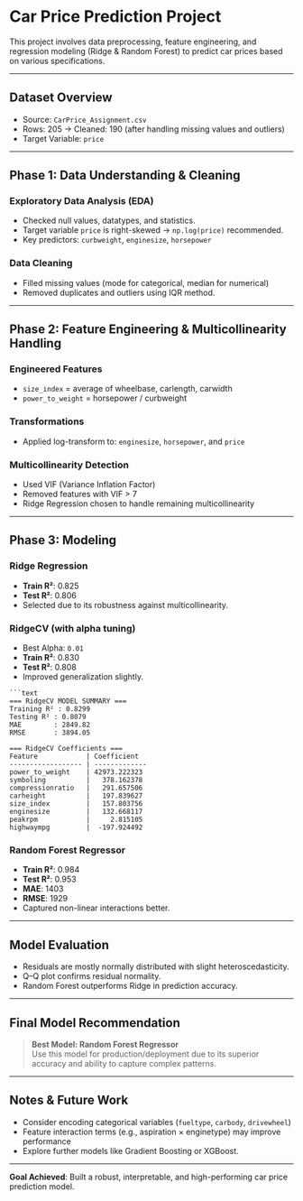#  Car Price Prediction Project

This project involves data preprocessing, feature engineering, and regression modeling (Ridge & Random Forest) to predict car prices based on various specifications.

---

##   Dataset Overview

- Source: `CarPrice_Assignment.csv`
- Rows: 205 → Cleaned: 190 (after handling missing values and outliers)
- Target Variable: `price`

---

##  Phase 1: Data Understanding & Cleaning

###  Exploratory Data Analysis (EDA)
- Checked null values, datatypes, and statistics.
- Target variable `price` is right-skewed → `np.log(price)` recommended.
- Key predictors: `curbweight`, `enginesize`, `horsepower`

###  Data Cleaning
- Filled missing values (mode for categorical, median for numerical)
- Removed duplicates and outliers using IQR method.

---

##   Phase 2: Feature Engineering & Multicollinearity Handling

###  Engineered Features
- `size_index` = average of wheelbase, carlength, carwidth
- `power_to_weight` = horsepower / curbweight

###  Transformations
- Applied log-transform to: `enginesize`, `horsepower`, and `price`

###  Multicollinearity Detection
- Used VIF (Variance Inflation Factor)
- Removed features with VIF > 7
- Ridge Regression chosen to handle remaining multicollinearity

---

##  Phase 3: Modeling

###  Ridge Regression
- **Train R²**: 0.825
- **Test R²**: 0.806
- Selected due to its robustness against multicollinearity.

###  RidgeCV (with alpha tuning)
- Best Alpha: `0.01`
- **Train R²**: 0.830
- **Test R²**: 0.808
- Improved generalization slightly.

```output
```text
=== RidgeCV MODEL SUMMARY ===
Training R² : 0.8299
Testing R² : 0.8079
MAE        : 2849.82
RMSE       : 3894.05

=== RidgeCV Coefficients ===
Feature            | Coefficient
------------------ | -------------
power_to_weight    | 42973.222323
symboling          |   378.162378
compressionratio   |   291.657506
carheight          |   197.839627
size_index         |   157.803756
enginesize         |   132.668117
peakrpm            |     2.815105
highwaympg         |  -197.924492
```

 

###  Random Forest Regressor
- **Train R²**: 0.984
- **Test R²**: 0.953
- **MAE**: 1403
- **RMSE**: 1929
- Captured non-linear interactions better.

---

##  Model Evaluation

- Residuals are mostly normally distributed with slight heteroscedasticity.
- Q–Q plot confirms residual normality.
- Random Forest outperforms Ridge in prediction accuracy.

---

##  Final Model Recommendation

>  **Best Model: Random Forest Regressor**  
> Use this model for production/deployment due to its superior accuracy and ability to capture complex patterns.

---

##  Notes & Future Work

- Consider encoding categorical variables (`fueltype`, `carbody`, `drivewheel`)
- Feature interaction terms (e.g., aspiration × enginetype) may improve performance
- Explore further models like Gradient Boosting or XGBoost.

---

**Goal Achieved**: Built a robust, interpretable, and high-performing car price prediction model.
